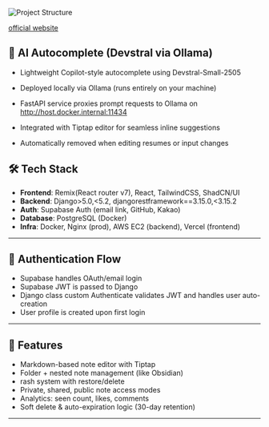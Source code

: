 ![Project Structure](https://github.com/user-attachments/assets/d4d761d4-cf74-4fe6-ad90-d611aa5e645b)

[official website](https://wisp-three.vercel.app/)

## 🤖 AI Autocomplete (Devstral via Ollama)

- Lightweight Copilot-style autocomplete using Devstral-Small-2505

- Deployed locally via Ollama (runs entirely on your machine)

- FastAPI service proxies prompt requests to Ollama on http://host.docker.internal:11434

- Integrated with Tiptap editor for seamless inline suggestions

- Automatically removed when editing resumes or input changes

## 🛠️ Tech Stack

- **Frontend**: Remix(React router v7), React, TailwindCSS, ShadCN/UI
- **Backend**: Django>5.0,<5.2, djangorestframework==3.15.0,<3.15.2
- **Auth**: Supabase Auth (email link, GitHub, Kakao)
- **Database**: PostgreSQL (Docker)
- **Infra**: Docker, Nginx (prod), AWS EC2 (backend), Vercel (frontend)

---

## 🔐 Authentication Flow

- Supabase handles OAuth/email login
- Supabase JWT is passed to Django
- Django class custom Authenticate validates JWT and handles user auto-creation
- User profile is created upon first login

---

## 📝 Features

- Markdown-based note editor with Tiptap
- Folder + nested note management (like Obsidian)
- rash system with restore/delete
- Private, shared, public note access modes
- Analytics: seen count, likes, comments
- Soft delete & auto-expiration logic (30-day retention)

---
